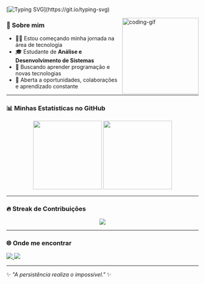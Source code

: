<!-- Cabeçalho com efeito de digitação -->
[![Typing SVG](https://readme-typing-svg.herokuapp.com/?color=F75C7E&size=35&center=true&vCenter=true&width=1000&lines=Olá,+eu+sou+a+Raquel+Araujo!;Iniciante+em+Tecnologia;Estudante+de+Análise+e+Desenvolvimento+de+Sistemas;Apaixonada+por+aprender+e+crescer!)](https://git.io/typing-svg)

<!-- GIF animado lateral -->
<img align="right" alt="coding-gif" height="200" src="https://i.giphy.com/media/v1.Y2lkPTc5MGI3NjExbThzc2o0MGhhcGhtZHQ0dmtzMnVxZnVydGdxZDFkYmJjdTBwb3lpcyZlcD12MV9naWZzX3NlYXJjaCZjdD1n/VTtANKl0beDFQRLDTh/giphy.gif">

### 🚀 Sobre mim
- 👩‍💻 Estou começando minha jornada na área de tecnologia  
- 🎓 Estudante de **Análise e Desenvolvimento de Sistemas**  
- 🌱 Buscando aprender programação e novas tecnologias  
- 🤝 Aberta a oportunidades, colaborações e aprendizado constante  

---

### 📊 Minhas Estatísticas no GitHub
<div align="center">
  <img height="180em" src="https://github-readme-stats.vercel.app/api?username=raquelTav&show_icons=true&theme=dracula&count_private=true"/>
  <img height="180em" src="https://github-readme-stats.vercel.app/api/top-langs/?username=raquelTav&layout=compact&langs_count=7&theme=dracula"/>
</div>

---

### 🔥 Streak de Contribuições
<div align="center">
  <img src="https://github-readme-streak-stats.herokuapp.com?user=raquelTav&theme=dracula&hide_border=false" />
</div>

---

### 🌐 Onde me encontrar
<div>
  <a href="https://linkedin.com/in/raquel-araujo-982585379" target="_blank">
    <img src="https://img.shields.io/badge/-LinkedIn-%230077B5?style=for-the-badge&logo=linkedin&logoColor=white" target="_blank">
  </a>
  <a href="mailto:raqquel011@gmail.com">
    <img src="https://img.shields.io/badge/-Email-D14836?style=for-the-badge&logo=gmail&logoColor=white" target="_blank">
  </a>
</div>

---

✨ _"A persistência realiza o impossível."_ ✨
